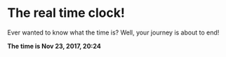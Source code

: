 # The real time clock!

Ever wanted to know what the time is? Well, your journey is about to end!

**The time is Nov 23, 2017, 20:24**